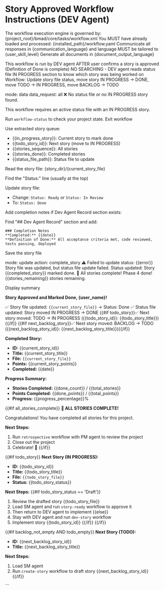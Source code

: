 # Story Approved Workflow Instructions (DEV Agent)

<critical>The workflow execution engine is governed by: {project_root}/bmad/core/tasks/workflow.xml</critical>
<critical>You MUST have already loaded and processed: {installed_path}/workflow.yaml</critical>
<critical>Communicate all responses in {communication_language} and language MUST be tailored to {user_skill_level}</critical>
<critical>Generate all documents in {document_output_language}</critical>

<workflow>

<critical>This workflow is run by DEV agent AFTER user confirms a story is approved (Definition of Done is complete)</critical>
<critical>NO SEARCHING - DEV agent reads status file IN PROGRESS section to know which story was being worked on</critical>
<critical>Workflow: Update story file status, move story IN PROGRESS → DONE, move TODO → IN PROGRESS, move BACKLOG → TODO</critical>

<step n="1" goal="Get story queue from status file">

<invoke-workflow path="{project-root}/bmad/bmm/workflows/workflow-status">
  <param>mode: data</param>
  <param>data_request: all</param>
</invoke-workflow>

<check if="status_exists == false OR in_progress_story == ''">
  <output>❌ No status file or no IN PROGRESS story found.

This workflow requires an active status file with an IN PROGRESS story.

Run `workflow-status` to check your project state.</output>
<action>Exit workflow</action>
</check>

<action>Use extracted story queue:</action>

- {{in_progress_story}}: Current story to mark done
- {{todo_story_id}}: Next story (move to IN PROGRESS)
- {{stories_sequence}}: All stories
- {{stories_done}}: Completed stories
- {{status_file_path}}: Status file to update

</step>

<step n="2" goal="Update the current story file status to Done">

<action>Read the story file: {story_dir}/{current_story_file}</action>

<action>Find the "Status:" line (usually at the top)</action>

<action>Update story file:</action>

- Change: `Status: Ready` or `Status: In Review`
- To: `Status: Done`

<action>Add completion notes if Dev Agent Record section exists:</action>

Find "## Dev Agent Record" section and add:

```
### Completion Notes
**Completed:** {{date}}
**Definition of Done:** All acceptance criteria met, code reviewed, tests passing, deployed
```

<action>Save the story file</action>

</step>

<step n="3" goal="Update status file - advance story queue">

<invoke-workflow path="{project-root}/bmad/bmm/workflows/workflow-status">
  <param>mode: update</param>
  <param>action: complete_story</param>
</invoke-workflow>

<check if="success == false">
  <output>⚠️ Failed to update status: {{error}}</output>
  <output>Story file was updated, but status file update failed.</output>
</check>

<check if="success == true">
  <output>Status updated: Story {{completed_story}} marked done.</output>
  <check if="all_complete == true">
    <output>🎉 All stories complete! Phase 4 done!</output>
  </check>
  <check if="all_complete == false">
    <output>{{stories_remaining}} stories remaining.</output>
  </check>
</check>

</step>

<step n="4" goal="Confirm completion to user">

<action>Display summary</action>

**Story Approved and Marked Done, {user_name}!**

✅ Story file updated: `{{current_story_file}}` → Status: Done
✅ Status file updated: Story moved IN PROGRESS → DONE
{{#if todo_story}}✅ Next story moved: TODO → IN PROGRESS ({{todo_story_id}}: {{todo_story_title}}){{/if}}
{{#if next_backlog_story}}✅ Next story moved: BACKLOG → TODO ({{next_backlog_story_id}}: {{next_backlog_story_title}}){{/if}}

**Completed Story:**

- **ID:** {{current_story_id}}
- **Title:** {{current_story_title}}
- **File:** `{{current_story_file}}`
- **Points:** {{current_story_points}}
- **Completed:** {{date}}

**Progress Summary:**

- **Stories Completed:** {{done_count}} / {{total_stories}}
- **Points Completed:** {{done_points}} / {{total_points}}
- **Progress:** {{progress_percentage}}%

{{#if all_stories_complete}}
**🎉 ALL STORIES COMPLETE!**

Congratulations! You have completed all stories for this project.

**Next Steps:**

1. Run `retrospective` workflow with PM agent to review the project
2. Close out the project
3. Celebrate! 🎊
   {{/if}}

{{#if todo_story}}
**Next Story (IN PROGRESS):**

- **ID:** {{todo_story_id}}
- **Title:** {{todo_story_title}}
- **File:** `{{todo_story_file}}`
- **Status:** {{todo_story_status}}

**Next Steps:**
{{#if todo_story_status == 'Draft'}}

1. Review the drafted story {{todo_story_file}}
2. Load SM agent and run `story-ready` workflow to approve it
3. Then return to DEV agent to implement
   {{else}}
4. Stay with DEV agent and run `dev-story` workflow
5. Implement story {{todo_story_id}}
   {{/if}}
   {{/if}}

{{#if backlog_not_empty AND todo_empty}}
**Next Story (TODO):**

- **ID:** {{next_backlog_story_id}}
- **Title:** {{next_backlog_story_title}}

**Next Steps:**

1. Load SM agent
2. Run `create-story` workflow to draft story {{next_backlog_story_id}}
   {{/if}}

</step>

</workflow>
```
